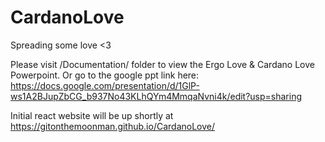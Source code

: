 # CardanoLove
Spreading some love &lt;3

Please visit /Documentation/ folder to view the Ergo Love & Cardano Love Powerpoint.
Or go to the google ppt link here: https://docs.google.com/presentation/d/1GlP-ws1A2BJupZbCG_b937No43KLhQYm4MmqaNvni4k/edit?usp=sharing


Initial react website will be up shortly at https://gitonthemoonman.github.io/CardanoLove/
